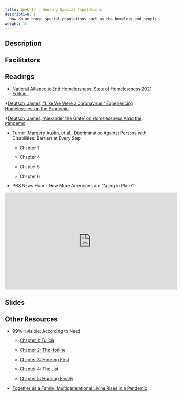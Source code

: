 ```yaml
---
title: Week 14 - Housing Special Populations
description: |
  How do we house special populations such as the homeless and people with disabilities?
weight: 14
---
```

## Description
## Facilitators
## Readings

* [National Alliance to End Homelessness: State of Homelessness 2021 Edition &nbsp;<i class="fas fa-atlas"></i>](https://endhomelessness.org/homelessness-in-america/homelessness-statistics/state-of-homelessness-2021/)

*[Deutsch, James, "Like We Were a Coronavirus!" Experiencing Homelessness in the Pandemic](https://folklife.si.edu/magazine/crisis-experiencing-homelessness-in-the-pandemic)

*[Deutsch, James, ‘Alexander the Grate’ on Homelessness Amid the Pandemic](https://folklife.si.edu/magazine/crisis-alexander-the-grate-homelessness-amid-the-pandemic)

* Turner, Margery Austin, et al., Discrimination Against Persons with Disabilities: Barriers at Every Step

  - Chapter 1 &nbsp;<i class="fas fa-cloud-download-alt"></i>
  
  - Chapter 4 &nbsp;<i class="fas fa-cloud-download-alt"></i>
  
  - Chapter 5 &nbsp;<i class="fas fa-cloud-download-alt"></i>
  
  - Chapter 6 &nbsp;<i class="fas fa-cloud-download-alt"></i>

* PBS News Hour - How More Americans are "Aging in Place"

<iframe width="560" height="315" src="https://www.youtube-nocookie.com/embed/5VqgSkN14JE" title="YouTube video player" frameborder="0" allow="accelerometer; autoplay; clipboard-write; encrypted-media; gyroscope; picture-in-picture" allowfullscreen></iframe>

## Slides
## Other Resources

* 99% Invisible: According to Need
  - [Chapter 1: Tulicia](https://99percentinvisible.org/episode/according-to-need-chapter-1-tulicia/)

  - [Chapter 2: The Hotline](https://99percentinvisible.org/episode/according-to-need-chapter-2-the-homelessness-hotline/)

  - [Chapter 3: Housing First](https://99percentinvisible.org/episode/according-to-need-chapter-3-housing-first/)

  - [Chapter 4: The List](https://99percentinvisible.org/episode/according-to-need-chapter-4-the-list/)

  - [Chapter 5: Housing Finally](https://99percentinvisible.org/episode/according-to-need-chapter-5-housing-finally/)

* [Together as a Family: Multigenerational Living Rises in a Pandemic](https://www.washingtonpost.com/realestate/together-as-a-family-multigenerational-living-rises-in-pandemic/2021/05/12/bd8598f6-a900-11eb-8d25-7b30e74923ea_story.html)